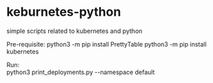 # keburnetes-python
simple scripts related to kubernetes and python

Pre-requisite:
python3 -m pip install PrettyTable
python3 -m pip install kubernetes

Run:   
python3 print_deployments.py --namespace default
